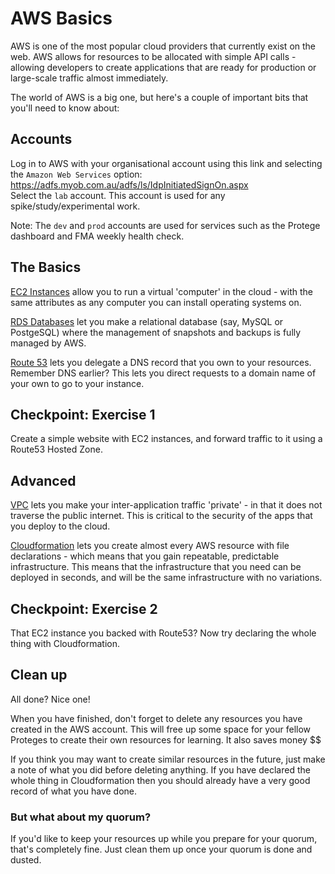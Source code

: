 # AWS Basics  

AWS is one of the most popular cloud providers that currently exist on the web. AWS allows for resources to be allocated with simple API calls - allowing developers to create applications that are ready for production or large-scale traffic almost immediately.

The world of AWS is a big one, but here's a couple of important bits that you'll need to know about:

## Accounts

Log in to AWS with your organisational account using this link and selecting the ```Amazon Web Services``` option: https://adfs.myob.com.au/adfs/ls/IdpInitiatedSignOn.aspx  
Select the ```lab``` account. This account is used for any spike/study/experimental work.  

Note: The ```dev``` and ```prod``` accounts are used for services such as the Protege dashboard and FMA weekly health check.  

## The Basics

[EC2 Instances](https://aws.amazon.com/getting-started/tutorials/launch-a-virtual-machine/) allow you to run a virtual 'computer' in the cloud - with the same attributes as any computer you can install operating systems on.

[RDS Databases](https://aws.amazon.com/getting-started/tutorials/create-mysql-db/) let you make a relational database (say, MySQL or PostgeSQL) where the management of snapshots and backups is fully managed by AWS.

[Route 53](https://docs.aws.amazon.com/Route53/latest/DeveloperGuide/getting-started.html) lets you delegate a DNS record that you own to your resources. Remember DNS earlier? This lets you direct requests to a domain name of your own to go to your instance.

## Checkpoint: Exercise 1

Create a simple website with EC2 instances, and forward traffic to it using a Route53 Hosted Zone.

## Advanced

[VPC](https://docs.aws.amazon.com/AmazonVPC/latest/GettingStartedGuide/ExerciseOverview.html) lets you make your inter-application traffic 'private' - in that it does not traverse the public internet. This is critical to the security of the apps that you deploy to the cloud.

[Cloudformation](https://docs.aws.amazon.com/AWSCloudFormation/latest/UserGuide/GettingStarted.Walkthrough.html) lets you create almost every AWS resource with file declarations - which means that you gain repeatable, predictable infrastructure. This means that the infrastructure that you need can be deployed in seconds, and will be the same infrastructure with no variations.

## Checkpoint: Exercise 2

That EC2 instance you backed with Route53? Now try declaring the whole thing with Cloudformation.

## Clean up

All done? Nice one! 

When you have finished, don't forget to delete any resources you have created in the AWS account. This will free up some space for your fellow Proteges to create their own resources for learning. It also saves money $$ 

If you think you may want to create similar resources in the future, just make a note of what you did before deleting anything. If you have declared the whole thing in Cloudformation then you should already have a very good record of what you have done.  

### But what about my quorum? 
If you'd like to keep your resources up while you prepare for your quorum, that's completely fine. Just clean them up once your quorum is done and dusted. 


